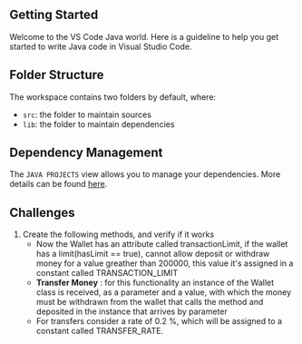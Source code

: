 ## Getting Started

Welcome to the VS Code Java world. Here is a guideline to help you get started to write Java code in Visual Studio Code.

## Folder Structure

The workspace contains two folders by default, where:

- `src`: the folder to maintain sources
- `lib`: the folder to maintain dependencies

## Dependency Management

The `JAVA PROJECTS` view allows you to manage your dependencies. More details can be found [here](https://github.com/microsoft/vscode-java-dependency#manage-dependencies).

## Challenges

1. Create the following methods, and verify if it works
    - Now the Wallet has an attribute called transactionLimit, if the wallet has a limit(hasLimit == true), cannot allow deposit or withdraw money for a value greather than 200000, this value it's assigned in a constant called TRANSACTION_LIMIT
    - **Transfer Money** : for this functionality an instance of the Wallet class is received, as a parameter and a value, with which the money must be withdrawn from the wallet that calls the method and deposited in the instance that arrives by parameter
    - For transfers consider a rate of 0.2 %, which will be assigned to a constant called TRANSFER_RATE.